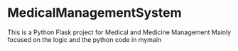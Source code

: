 # MedicalManagementSystem
This is a Python Flask project for Medical and Medicine Management
Mainly focused on the logic and the python code in mymain 

